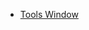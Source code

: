 -   [Tools Window](/frb/docs/index.php?title=Gui:Tools_Window&action=edit&redlink=1.md "Gui:Tools Window (page does not exist)")
